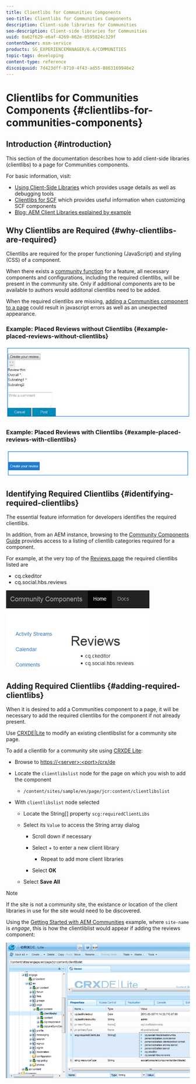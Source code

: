 ```yaml
---
title: Clientlibs for Communities Components
seo-title: Clientlibs for Communities Components
description: Client-side libraries for Communities
seo-description: Client-side libraries for Communities
uuid: 0a62f629-e6af-4269-862e-0595824c329f
contentOwner: msm-service
products: SG_EXPERIENCEMANAGER/6.4/COMMUNITIES
topic-tags: developing
content-type: reference
discoiquuid: 7d423dff-8710-4f43-ad55-8863169946e2
---
```


# Clientlibs for Communities Components {#clientlibs-for-communities-components}

## Introduction {#introduction}

This section of the documentation describes how to add client-side libraries (clientlibs) to a page for Communities components.

For basic information, visit:

* [Using Client-Side Libraries](../../help/sites-developing/clientlibs.md) which provides usage details as well as debugging tools
* [Clientlibs for SCF](client-customize.md#clientlibs) which provides useful information when customizing SCF components
* [Blog: AEM Client Libraries explained by example](https://blogs.adobe.com/experiencedelivers/experience-management/clientlibs-explained-example/)

## Why Clientlibs are Required {#why-clientlibs-are-required}

Clientlibs are required for the proper functioning (JavaScript) and styling (CSS) of a component.

When there exists a [community function](functions.md) for a feature, all necessary components and configurations, including the required clientlibs, will be present in the community site. Only if additional components are to be available to authors would additonal clientlibs need to be added.

When the required clientlibs are missing, [adding a Communities component to a page](author-communities.md) could result in javascript errors as well as an unexpected appearance.

### Example: Placed Reviews without Clientlibs {#example-placed-reviews-without-clientlibs}

![chlimage_1-244](assets/chlimage_1-244.png) 

### Example: Placed Reviews with Clientlibs {#example-placed-reviews-with-clientlibs}

![chlimage_1-245](assets/chlimage_1-245.png) 

## Identifying Required Clientlibs {#identifying-required-clientlibs}

The essential feature information for developers identifies the required clientlibs.

In addition, from an AEM instance, browsing to the [Community Components Guide](components-guide.md) provides access to a listing of clientlib categories required for a component.

For example, at the very top of the [Reviews page](http://localhost:4502/content/community-components/en/reviews.html) the required clientlibs listed are

* cq.ckeditor
* cq.social.hbs.reviews

![chlimage_1-246](assets/chlimage_1-246.png) 

## Adding Required Clientlibs {#adding-required-clientlibs}

When it is desired to add a Communities component to a page, it will be necessary to add the required clientlibs for the component if not already present.

Use [CRXDE|Lite](#using-crxde-lite) to modify an existing clientlibslist for a community site page.

To add a clientlib for a community site using [CRXDE Lite](../../help/sites-developing/developing-with-crxde-lite.md):

* Browse to [https://&lt;server&gt;:&lt;port&gt;/crx/de](http://localhost:4502/crx/de)
* Locate the `clientlibslist` node for the page on which you wish to add the component

    * `/content/sites/sample/en/page/jcr:content/clientlibslist`

* With `clientlibslist` node selected

    * Locate the String[] property `scg:requiredClientLibs`
    * Select its `Value` to access the String array dialog

        * Scroll down if necessary
        * Select + to enter a new client library

            * Repeat to add more client libraries

        * Select **OK**

    * Select **Save All**

>[!NOTE]
>
>If the site is not a community site, the existance or location of the client libraries in use for the site would need to be discovered.

Using the [Getting Started with AEM Communities](getting-started.md) example, where `site-name` is *engage*, this is how the clientliblist would appear if adding the reviews component:

![chlimage_1-247](assets/chlimage_1-247.png)

